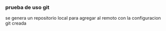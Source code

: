### prueba de uso git
se genera un repositorio local para agregar al remoto con la configuracion git creada

